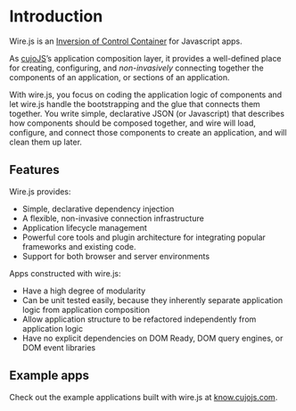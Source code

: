 # Introduction

Wire.js is an [Inversion of Control Container](http://martinfowler.com/articles/injection.html "Inversion of Control Containers and the Dependency Injection pattern") for Javascript apps.

As [cujoJS](http://cujojs.com)’s application composition layer, it provides a well-defined place for creating, configuring, and *non-invasively* connecting together the components of an application, or sections of an application.

With wire.js, you focus on coding the application logic of components and let wire.js handle the bootstrapping and the glue that connects them together.  You write simple, declarative JSON (or Javascript) that describes how components should be composed together, and wire will load, configure, and connect those components to create an application, and will clean them up later.

## Features

Wire.js provides:

* Simple, declarative dependency injection
* A flexible, non-invasive connection infrastructure
* Application lifecycle management
* Powerful core tools and plugin architecture for integrating popular frameworks and existing code.
* Support for both browser and server environments

Apps constructed with wire.js:

* Have a high degree of modularity
* Can be unit tested easily, because they inherently separate application logic from application composition
* Allow application structure to be refactored independently from application logic
* Have no explicit dependencies on DOM Ready, DOM query engines, or DOM event libraries

## Example apps

Check out the example applications built with wire.js at [know.cujojs.com](http://know.cujojs.com/samples).
